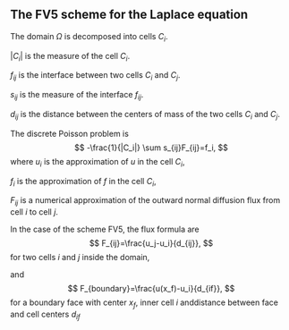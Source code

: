 ## The FV5 scheme for the Laplace equation

The domain $\Omega$ is decomposed into cells $C_i$.

$|C_i|$ is the measure of the cell $C_i$.

$f_{ij}$ is the interface between two cells $C_i$ and $C_j$. 

$s_{ij}$ is the measure of the interface $f_{ij}$.

$d_{ij}$ is the distance between the centers of mass of the two cells $C_i$ and $C_j$.

The discrete Poisson problem is
$$
-\frac{1}{|C_i|} \sum s_{ij}F_{ij}=f_i,
$$
where
$u_i$ is the approximation of $u$ in the cell $C_i$,

$f_i$ is the approximation of $f$ in the cell $C_i$,

$F_{ij}$ is a numerical approximation of the outward normal diffusion flux from cell $i$ to cell $j$.

In the case of the scheme FV5, the flux formula are
$$
F_{ij}=\frac{u_j-u_i}{d_{ij}},
$$
for two cells $i$ and $j$ inside the domain,

and
$$
F_{boundary}=\frac{u(x_f)-u_i}{d_{if}},
$$
for a boundary face with center $x_f$, inner cell $i$ anddistance between face and cell centers $d_{if}$
